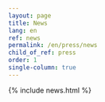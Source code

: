 ```yaml
---
layout: page
title: News
lang: en
ref: news
permalink: /en/press/news
child_of_ref: press
order: 1
single-column: true
---
```


<main class="container my-5" markdown="1">
    {% include news.html %}
</main>
